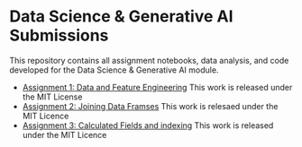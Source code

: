 # Data Science & Generative AI Submissions
This repository contains all assignment notebooks, data analysis, and code developed for the Data Science & Generative AI module.
- [Assignment 1: Data and Feature Engineering](./Assignment_1/2_01_data_and_feature_engineering_in_pandas_COMPLETED.ipynb)
This work is released under the MIT License
- [Assignment 2: Joining Data Framses](./Assignment_2/2_02_Joining_DataFramesCOMPLETED.ipynb)
This work is relesaed under the MIT Licence
- [Assignment 3: Calculated Fields and indexing](./Assignment_3/2_03_Calculated_Fields,_Indexing_and_SubsettingCOMPLETED.ipynb)
This work is released under the MIT Licence
